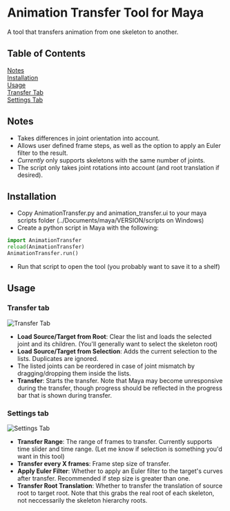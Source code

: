# Animation Transfer Tool for Maya
A tool that transfers animation from one skeleton to another.

## Table of Contents
[Notes](#notes)  
[Installation](#installation)  
[Usage](#usage)  
[Transfer Tab](#transfer)  
[Settings Tab](#settings)  
  

<a name="notes"/>

## Notes
  * Takes differences in joint orientation into account.
  * Allows user defined frame steps, as well as the option to apply an Euler filter to the result.
  * *Currently* only supports skeletons with the same number of joints.
  * The script only takes joint rotations into account (and root translation if desired).

<a name="installation"/>

## Installation
  * Copy AnimationTransfer.py and animation_transfer.ui to your maya scripts folder (../Documents/maya/VERSION/scripts on Windows)
  * Create a python script in Maya with the following:
   ```python
   import AnimationTransfer
   reload(AnimationTransfer)
   AnimationTransfer.run()
   ```
  * Run that script to open the tool (you probably want to save it to a shelf)

<a name="usage"/>

## Usage

<a name="transfer"/>

### Transfer tab 

![](https://i.imgur.com/A0yCmMX.png "Transfer Tab")
  * **Load Source/Target from Root**: Clear the list and loads the selected joint and its children. (You'll generally want to select the skeleton root)
  * **Load Source/Target from Selection**: Adds the current selection to the lists. Duplicates are ignored.
  * The listed joints can be reordered in case of joint mismatch by dragging/dropping them inside the lists.
  * **Transfer**: Starts the transfer. Note that Maya may become unresponsive during the transfer, though progress should be reflected in the progress bar that is shown during transfer.

<a name="settings"/>

### Settings tab

![](https://i.imgur.com/sXXDmez.png "Settings Tab")
  * **Transfer Range**: The range of frames to transfer. Currently supports time slider and time range. (Let me know if selection is something you'd want in this tool)
  * **Transfer every X frames**: Frame step size of transfer.
  * **Apply Euler Filter**: Whether to apply an Euler filter to the target's curves after transfer. Recommended if step size is greater than one.
  * **Transfer Root Translation**: Whether to transfer the translation of source root to target root. Note that this grabs the real root of each skeleton, not neccessarily the skeleton hierarchy roots.

